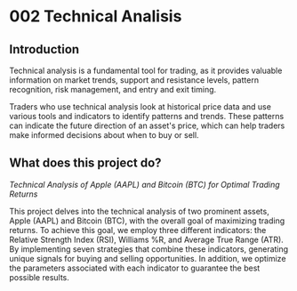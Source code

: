 # 002 Technical Analisis

## Introduction

Technical analysis is a fundamental tool for trading, as it provides valuable information on market trends, support and resistance levels, pattern recognition, risk management, and entry and exit timing.

Traders who use technical analysis look at historical price data and use various tools and indicators to identify patterns and trends. These patterns can indicate the future direction of an asset's price, which can help traders make informed decisions about when to buy or sell.

## What does this project do?

*Technical Analysis of Apple (AAPL) and Bitcoin (BTC) for Optimal Trading Returns*

This project delves into the technical analysis of two prominent assets, Apple (AAPL) and Bitcoin (BTC), with the overall goal of maximizing trading returns. To achieve this goal, we employ three different indicators: the Relative Strength Index (RSI), Williams %R, and Average True Range (ATR). By implementing seven strategies that combine these indicators, generating unique signals for buying and selling opportunities. In addition, we optimize the parameters associated with each indicator to guarantee the best possible results.